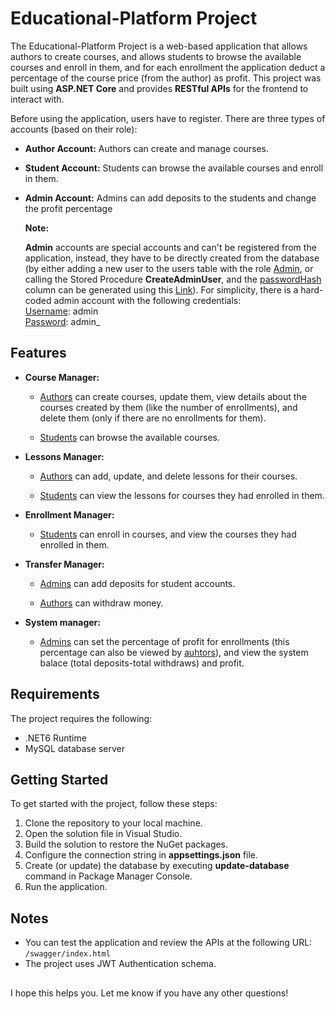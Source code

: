 # Educational-Platform Project

The Educational-Platform Project is a web-based application that allows authors to create courses, and allows students to browse the available courses and enroll in them, and for each enrollment the application deduct a percentage of the course price (from the author) as profit. This project was built using **ASP.NET Core** and provides **RESTful APIs** for the frontend to interact with.

Before using the application, users have to register.
There are three types of accounts (based on their role):

- **Author Account:** Authors can create and manage courses.
- **Student Account:** Students can browse the available courses and enroll in them.
- **Admin Account:** Admins can add deposits to the students and change the profit percentage

  **Note:**

  **Admin** accounts are special accounts and can't be registered from the application, instead, they have to be directly created from the database (by either adding a new user to the users table with the role <ins>Admin</ins>, or calling the Stored Procedure **CreateAdminUser**, and the <ins>passwordHash</ins> column can be generated using this [Link](https://bcrypt.online/)). For simplicity, there is a hard-coded admin account with the following credentials:<br>
  <ins>Username</ins>: admin<br>
  <ins>Password</ins>: admin_


## Features

- **Course Manager:**

  - <ins>Authors</ins> can create courses, update them, view details about the courses created by them (like the number of enrollments), and delete them (only if there are no enrollments for them).

  - <ins>Students</ins> can browse the available courses.

* **Lessons Manager:**

  - <ins>Authors</ins> can add, update, and delete lessons for their courses.

  - <ins>Students</ins> can view the lessons for courses they had enrolled in them.

* **Enrollment Manager:**

  - <ins>Students</ins> can enroll in courses, and view the courses they had enrolled in them.

* **Transfer Manager:**

  - <ins>Admins</ins> can add deposits for student accounts.

  - <ins>Authors</ins> can withdraw money.

* **System manager:**
  - <ins>Admins</ins> can set the percentage of profit for enrollments (this percentage can also be viewed by <ins>auhtors</ins>), and view the system balace (total deposits-total withdraws) and profit.

## Requirements

The project requires the following:

- .NET6 Runtime
- MySQL database server

## Getting Started

To get started with the project, follow these steps:

1. Clone the repository to your local machine.
2. Open the solution file in Visual Studio.
3. Build the solution to restore the NuGet packages.
4. Configure the connection string in **appsettings.json** file.
5. Create (or update) the database by executing **update-database** command in Package Manager Console.
6. Run the application.

## Notes

- You can test the application and review the APIs at the following URL: `/swagger/index.html`
- The project uses JWT Authentication schema.

##

I hope this helps you. Let me know if you have any other questions!
